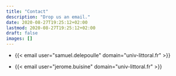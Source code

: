 ```yaml
---
title: "Contact"
description: "Drop us an email."
date: 2020-08-27T19:25:12+02:00
lastmod: 2020-08-27T19:25:12+02:00
draft: false
images: []
---
```


- {{< email user="samuel.delepoulle" domain="univ-littoral.fr" >}}

- {{< email user="jerome.buisine" domain="univ-littoral.fr" >}}

